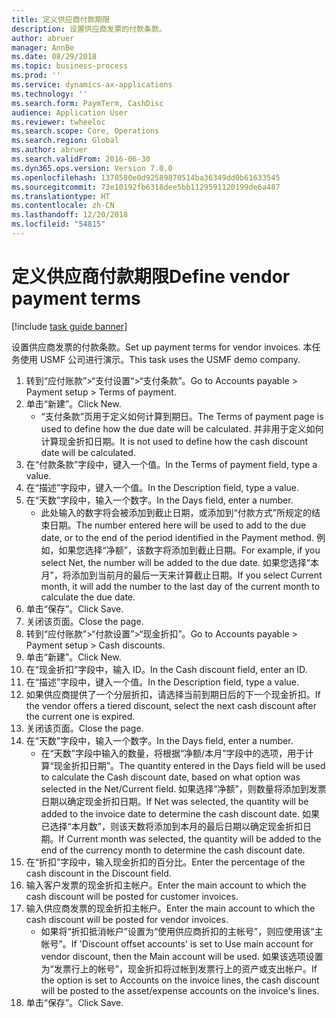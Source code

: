 ```yaml
---
title: 定义供应商付款期限
description: 设置供应商发票的付款条款。
author: abruer
manager: AnnBe
ms.date: 08/29/2018
ms.topic: business-process
ms.prod: ''
ms.service: dynamics-ax-applications
ms.technology: ''
ms.search.form: PaymTerm, CashDisc
audience: Application User
ms.reviewer: twheeloc
ms.search.scope: Core, Operations
ms.search.region: Global
ms.author: abruer
ms.search.validFrom: 2016-06-30
ms.dyn365.ops.version: Version 7.0.0
ms.openlocfilehash: 1378580e0d92589870514ba36349dd0b61633545
ms.sourcegitcommit: 73e10192fb6318dee5bb1129591120199de6a487
ms.translationtype: HT
ms.contentlocale: zh-CN
ms.lasthandoff: 12/20/2018
ms.locfileid: "54815"
---
```

# <a name="define-vendor-payment-terms"></a><span data-ttu-id="08cae-103">定义供应商付款期限</span><span class="sxs-lookup"><span data-stu-id="08cae-103">Define vendor payment terms</span></span>

[!include [task guide banner](../../includes/task-guide-banner.md)]

<span data-ttu-id="08cae-104">设置供应商发票的付款条款。</span><span class="sxs-lookup"><span data-stu-id="08cae-104">Set up payment terms for vendor invoices.</span></span> <span data-ttu-id="08cae-105">本任务使用 USMF 公司进行演示。</span><span class="sxs-lookup"><span data-stu-id="08cae-105">This task uses the USMF demo company.</span></span>

1. <span data-ttu-id="08cae-106">转到“应付账款”>“支付设置“>“支付条款”。</span><span class="sxs-lookup"><span data-stu-id="08cae-106">Go to Accounts payable > Payment setup > Terms of payment.</span></span>
2. <span data-ttu-id="08cae-107">单击“新建”。</span><span class="sxs-lookup"><span data-stu-id="08cae-107">Click New.</span></span>
    * <span data-ttu-id="08cae-108">“支付条款”页用于定义如何计算到期日。</span><span class="sxs-lookup"><span data-stu-id="08cae-108">The Terms of payment page is used to define how the due date will be calculated.</span></span> <span data-ttu-id="08cae-109">并非用于定义如何计算现金折扣日期。</span><span class="sxs-lookup"><span data-stu-id="08cae-109">It is not used to define how the cash discount date will be calculated.</span></span>  
3. <span data-ttu-id="08cae-110">在“付款条款”字段中，键入一个值。</span><span class="sxs-lookup"><span data-stu-id="08cae-110">In the Terms of payment field, type a value.</span></span>
4. <span data-ttu-id="08cae-111">在“描述”字段中，键入一个值。</span><span class="sxs-lookup"><span data-stu-id="08cae-111">In the Description field, type a value.</span></span>
5. <span data-ttu-id="08cae-112">在“天数”字段中，输入一个数字。</span><span class="sxs-lookup"><span data-stu-id="08cae-112">In the Days field, enter a number.</span></span>
    * <span data-ttu-id="08cae-113">此处输入的数字将会被添加到截止日期，或添加到“付款方式”所规定的结束日期。</span><span class="sxs-lookup"><span data-stu-id="08cae-113">The number entered here will be used to add to the due date, or to the end of the period identified in the Payment method.</span></span> <span data-ttu-id="08cae-114">例如，如果您选择“净额”，该数字将添加到截止日期。</span><span class="sxs-lookup"><span data-stu-id="08cae-114">For example, if you select Net, the number will be added to the due date.</span></span> <span data-ttu-id="08cae-115">如果您选择“本月”，将添加到当前月的最后一天来计算截止日期。</span><span class="sxs-lookup"><span data-stu-id="08cae-115">If you select Current month, it will add the number to the last day of the current month to calculate the due date.</span></span>  
6. <span data-ttu-id="08cae-116">单击“保存”。</span><span class="sxs-lookup"><span data-stu-id="08cae-116">Click Save.</span></span>
7. <span data-ttu-id="08cae-117">关闭该页面。</span><span class="sxs-lookup"><span data-stu-id="08cae-117">Close the page.</span></span>
8. <span data-ttu-id="08cae-118">转到“应付账款”>“付款设置”>“现金折扣”。</span><span class="sxs-lookup"><span data-stu-id="08cae-118">Go to Accounts payable > Payment setup > Cash discounts.</span></span>
9. <span data-ttu-id="08cae-119">单击“新建”。</span><span class="sxs-lookup"><span data-stu-id="08cae-119">Click New.</span></span>
10. <span data-ttu-id="08cae-120">在“现金折扣”字段中，输入 ID。</span><span class="sxs-lookup"><span data-stu-id="08cae-120">In the Cash discount field, enter an ID.</span></span>
11. <span data-ttu-id="08cae-121">在“描述”字段中，键入一个值。</span><span class="sxs-lookup"><span data-stu-id="08cae-121">In the Description field, type a value.</span></span>
12. <span data-ttu-id="08cae-122">如果供应商提供了一个分层折扣，请选择当前到期日后的下一个现金折扣。</span><span class="sxs-lookup"><span data-stu-id="08cae-122">If the vendor offers a tiered discount, select the next cash discount after the current one is expired.</span></span>
13. <span data-ttu-id="08cae-123">关闭该页面。</span><span class="sxs-lookup"><span data-stu-id="08cae-123">Close the page.</span></span>
14. <span data-ttu-id="08cae-124">在“天数”字段中，输入一个数字。</span><span class="sxs-lookup"><span data-stu-id="08cae-124">In the Days field, enter a number.</span></span>
    * <span data-ttu-id="08cae-125">在“天数”字段中输入的数量，将根据“净额/本月”字段中的选项，用于计算“现金折扣日期”。</span><span class="sxs-lookup"><span data-stu-id="08cae-125">The quantity entered in the Days field will be used to calculate the Cash discount date, based on what option was selected in the Net/Current field.</span></span> <span data-ttu-id="08cae-126">如果选择“净额”，则数量将添加到发票日期以确定现金折扣日期。</span><span class="sxs-lookup"><span data-stu-id="08cae-126">If Net was selected, the quantity will be added to the invoice date to determine the cash discount date.</span></span> <span data-ttu-id="08cae-127">如果已选择“本月数”，则该天数将添加到本月的最后日期以确定现金折扣日期。</span><span class="sxs-lookup"><span data-stu-id="08cae-127">If Current month was selected, the quantity will be added to the end of the currency month to determine the cash discount date.</span></span>  
15. <span data-ttu-id="08cae-128">在“折扣”字段中，输入现金折扣的百分比。</span><span class="sxs-lookup"><span data-stu-id="08cae-128">Enter the percentage of the cash discount in the Discount field.</span></span> 
16. <span data-ttu-id="08cae-129">输入客户发票的现金折扣主帐户。</span><span class="sxs-lookup"><span data-stu-id="08cae-129">Enter the main account to which the cash discount will be posted for customer invoices.</span></span>
17. <span data-ttu-id="08cae-130">输入供应商发票的现金折扣主帐户。</span><span class="sxs-lookup"><span data-stu-id="08cae-130">Enter the main account to which the cash discount will be posted for vendor invoices.</span></span>
    * <span data-ttu-id="08cae-131">如果将“折扣抵消帐户”设置为“使用供应商折扣的主帐号”，则应使用该“主帐号”。</span><span class="sxs-lookup"><span data-stu-id="08cae-131">If 'Discount offset accounts' is set to Use main account for vendor discount, then the Main account will be used.</span></span>  <span data-ttu-id="08cae-132">如果该选项设置为“发票行上的帐号”，现金折扣将过帐到发票行上的资产或支出帐户。</span><span class="sxs-lookup"><span data-stu-id="08cae-132">If the option is set to Accounts on the invoice lines, the cash discount will be posted to the asset/expense accounts on the invoice's lines.</span></span>  
18. <span data-ttu-id="08cae-133">单击“保存”。</span><span class="sxs-lookup"><span data-stu-id="08cae-133">Click Save.</span></span>

